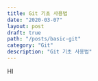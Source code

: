 ```yaml
---
title: Git 기초 사용법
date: "2020-03-07"
layout: post
draft: true
path: "/posts/basic-git"
category: "Git"
description: "Git 기초 사용법"
---
```


HI